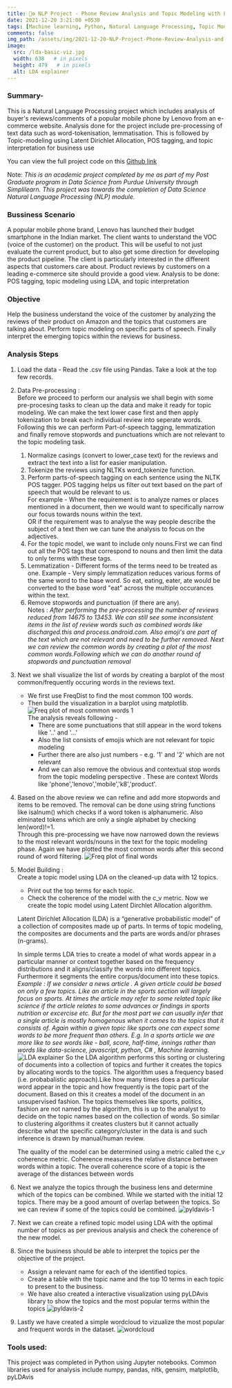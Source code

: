```yaml
---
title: 💬⚙️ NLP Project - Phone Review Analysis and Topic Modeling with Latent Dirichlet Allocation in Python
date: 2021-12-20 3:21:00 +0530 
tags: [Machine learning, Python, Natural Language Processing, Topic Modeling, Latent Dirchlet Allocation, POS-Tagging, numpy, pandas, nltk, gensim, matplotlib, pyLDAvis]
comments: false
img_path: /assets/img/2021-12-20-NLP-Project-Phone-Review-Analysis-and-Topic-Modelling-with-LDA
image:
  src: /lda-basic-viz.jpg
  width: 638   # in pixels
  height: 479   # in pixels
  alt: LDA explainer
---
```


### Summary- 
This is a Natural Language Processing project which includes analysis of buyer's reviews/comments of a popular mobile phone by Lenovo from an e-commerce website. Analysis done for the project include pre-processing of text data such as word-tokenisation, lemmatisation. This is followed by Topic-modeling using Latent Dirichlet Allocation, POS tagging, and topic interpretation for business use

You can view the full project code on this [Github link](https://github.com/Ransomk/NLP-Course-Project-Review-Analysis-and-Topic-Modeling-with-LDA)

Note: _This is an academic project completed by me as part of my Post Graduate program in Data Science from Purdue University through Simplilearn. This project was towards the completion of Data Science Natural Language Processing (NLP) module._

### Bussiness Scenario
A popular mobile phone brand, Lenovo has launched their budget smartphone in the Indian market. The client wants to understand the VOC (voice of the customer) on the product. This will be useful to not just evaluate the current product, but to also get some direction for developing the product pipeline. The client is particularly interested in the different aspects that customers care about. Product reviews by customers on a leading e-commerce site should provide a good view.
Analysis to be done: POS tagging, topic modeling using LDA, and topic interpretation

### Objective
Help the business understand the voice of the customer by analyzing the reviews of their product on Amazon and the topics that customers are talking about. Perform topic modeling on specific parts of speech. Finally interpret the emerging topics within the reviews for business.

### Analysis Steps
1. Load the data - Read the .csv file using Pandas. Take a look at the top few records.
2. Data Pre-processing :  
    Before we proceed to perform our analysis we shall begin with some pre-procesing tasks to clean up the data and make it ready for topic modeling. We can make the text lower case first and then apply tokenization to break each individual review into seperate words. Following this we can perform Part-of-speech tagging, lemmatization and finally remove stopwords and punctuations which are not relevant to the topic modeling task. 
    1. Normalize casings (convert to lower_case text) for the reviews and extract the text into a list for easier manipulation.
    2. Tokenize the reviews using NLTKs word_tokenize function.
    3. Perform parts-of-speech tagging on each sentence using the NLTK POS tagger. POS tagging helps us filter out text based on the part of speech that would be relevant to us.  
    For example -  When the requirement is to analyze names or places mentioned in a document, then we would want to specifically narrow our focus towards nouns within the text.  
    OR if the requirement was to analyse the way people describe the subject of a text then we can tune the analysis to focus on the adjectives.
    4. For the topic model, we want to include only nouns.First we can find out all the POS tags that correspond to nouns and then limit the data to only terms with these tags.
    5. Lemmatization - Different forms of the terms need to be treated as one. Example - Very simply lemmatization reduces various forms of the same word to the base word. So eat, eating, eater, ate would be converted to the base word "eat" across the multiple occurances within the text.
    6. Remove stopwords and punctuation (if there are any).  
    Notes : _After performing the pre-processing the number of reviews reduced from 14675 to 13453. We can still see some inconsistent items in the list of review words such as combined words like discharged.this and process.android.com. Also emoji's are part of the text which are not relevant and need to be further removed. Next we can review the common words by creating a plot of the most common words.Following which we can do another round of stopwords and punctuation removal_
3. Next we shall visualize the list of words by creating a barplot of the most common/frequently occuring words in the reviews text.
    - We first use FreqDist to find the most common 100 words.
    - Then build the visualization in a barplot using matplotlib.
    ![Freq plot of most common words 1](common-words-freq-plot-1.png)  
    The analysis reveals following -
       - There are some punctuations that still appear in the word tokens like '..' and '...'
       - Also the list consists of emojis which are not relevant for topic modeling
       - Further there are also just numbers - e.g. '1' and '2' which are not relevant 
       - And we can also remove the obvious and contextual stop words from the topic modeling perspective . These are context Words like 'phone','lenovo','mobile','k8','product'. 
4. Based on the above review we can refine and add more stopwords and items to be removed. The removal can be done using string functions like isalnum() which checks if a word token is alphanumeric. Also elminated tokens which are only a single alphabet by checking len(word)!=1.  
Through this pre-processing we have now narrowed down the reviews to the most relevant words/nouns in the text for the topic modeling phase. Again we have plotted the most common words after this second round of word filtering.
    ![Freq plot of final words](final-words-freq-plot-2.png)
5. Model Building :  
    Create a topic model using LDA on the cleaned-up data with 12 topics.
    - Print out the top terms for each topic.
    - Check the coherence of the model with the c_v metric.
    Now we create the topic model using Latent Dirchlet Allocation algorithm.

    Latent Dirichlet Allocation (LDA) is a “generative probabilistic model” of a collection of composites made up of parts. In terms of topic modeling, the composites are documents and the parts are words and/or phrases (n-grams).

    In simple terms LDA tries to create a model of what words appear in a particular manner or context together based on the frequency distributions and it aligns/classify the words into different topics. Furthermore it segments the entire corpus/document into these topics.  
    _Example : If we consider a news article . A given article could be based on only a few topics. Like an article in the sports section will largely focus on sports. At times the article may refer to some related topic like science if the article relates to some advances or findings in sports nutrition or excercise etc. But for the most part we can usually infer that a single article is mostly homogenous when it comes to the topics that it consists of. Again within a given topic like sports one can expect some words to be more frequent than others. E.g. In a sports article we are more like to see words like - ball, score, half-time, innings rather than words like data-science, javascript, python, C# , Machine learning._
     ![LDA explainer](lda-explainer-2.png)
    So the LDA algorithm performs this sorting or clustering of documents into a collection of topics and further it creates the topics by allocating words to the topics. The algorithm uses a frequency based (i.e. probabalistic approach).Like how many times does a particular word appear in the topic and how frequently is the topic part of the document. Based on this it creates a model of the document in an unsupervised fashion. The topics themselves like sports, politics, fashion are not named by the algorithm, this is up to the analyst to decide on the topic names based on the collection of words. So similar to clustering algorithms it creates clusters but it cannot actually describe what the specific category/cluster in the data is and such inference is drawn by manual/human review.
    
    The quality of the model can be determined using a metric called the c_v coherence metric. Coherence measures the relative distance between words within a topic. The overall coherence score of a topic is the average of the distances between words
6. Next we analyze the topics through the business lens and determine which of the topics can be combined. While we started with the initial 12 topics. There may be a good amount of overlap between the topics. So we can review if some of the topics could be combined.
    ![pyldavis-1](pyldavis-12-topics.png)
7. Next we can create a refined topic model using LDA with the optimal number of topics as per previous analysis and check the coherence of the new model.
8. Since the business should be able to interpret the topics per the objective of the project. 
    - Assign a relevant name for each of the identified topics.
    - Create a table with the topic name and the top 10 terms in each topic to present to the business.
    - We have also created a interactive visualization using pyLDAvis library to show the topics and the most popular terms within the topics
    ![pyldavis-2](pyldavis-final-4-topics.png)
9. Lastly we have created a simple wordcloud to vizualize the most popular and frequent words in the dataset.
    ![wordcloud](wordcloud-final-words.png)

### Tools used:
This project was completed in Python using Jupyter notebooks.
Common libraries used for analysis include numpy, pandas, nltk, gensim, matplotlib, pyLDAvis

